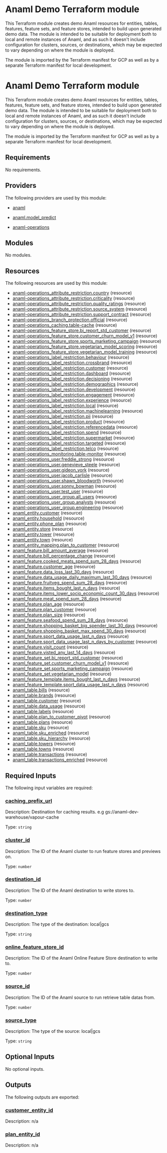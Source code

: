# Anaml Demo Terraform module

This Terraform module creates demo Anaml resources for entities, tables,
features, feature sets, and feature stores, intended to build upon generated
demo data. The module is intended to be suitable for deployment both to local
and remote instances of Anaml, and as such it doesn't include configuration for
clusters, sources, or destinations, which may be expected to vary depending on
where the module is deployed.

The module is imported by the Terraform manifest for GCP as well as by a
separate Terraform manifest for local development.

<!-- BEGIN_TF_DOCS -->
# Anaml Demo Terraform module

This Terraform module creates demo Anaml resources for entities, tables, features, feature sets, and feature stores, intended to build upon generated demo data. The module is intended to be suitable for deployment both to local and remote instances of Anaml, and as such it doesn't include configuration for clusters, sources, or destinations, which may be expected to vary depending on where the module is deployed.

The module is imported by the Terraform manifest for GCP as well as by a separate Terraform manifest for local development.

## Requirements

No requirements.

## Providers

The following providers are used by this module:

- <a name="provider_anaml"></a> [anaml](#provider\_anaml)

- <a name="provider_anaml.model_predict"></a> [anaml.model\_predict](#provider\_anaml.model\_predict)

- <a name="provider_anaml-operations"></a> [anaml-operations](#provider\_anaml-operations)

## Modules

No modules.

## Resources

The following resources are used by this module:

- [anaml-operations_attribute_restriction.country](https://registry.terraform.io/providers/simple-machines/anaml-operations/latest/docs/resources/attribute_restriction) (resource)
- [anaml-operations_attribute_restriction.criticality](https://registry.terraform.io/providers/simple-machines/anaml-operations/latest/docs/resources/attribute_restriction) (resource)
- [anaml-operations_attribute_restriction.quality_ratings](https://registry.terraform.io/providers/simple-machines/anaml-operations/latest/docs/resources/attribute_restriction) (resource)
- [anaml-operations_attribute_restriction.source_system](https://registry.terraform.io/providers/simple-machines/anaml-operations/latest/docs/resources/attribute_restriction) (resource)
- [anaml-operations_attribute_restriction.support_contract](https://registry.terraform.io/providers/simple-machines/anaml-operations/latest/docs/resources/attribute_restriction) (resource)
- [anaml-operations_branch_protection.official](https://registry.terraform.io/providers/simple-machines/anaml-operations/latest/docs/resources/branch_protection) (resource)
- [anaml-operations_caching.table-cache](https://registry.terraform.io/providers/simple-machines/anaml-operations/latest/docs/resources/caching) (resource)
- [anaml-operations_feature_store.bi_report_std_customer](https://registry.terraform.io/providers/simple-machines/anaml-operations/latest/docs/resources/feature_store) (resource)
- [anaml-operations_feature_store.customer_churn_model_v1](https://registry.terraform.io/providers/simple-machines/anaml-operations/latest/docs/resources/feature_store) (resource)
- [anaml-operations_feature_store.sports_marketing_campaign](https://registry.terraform.io/providers/simple-machines/anaml-operations/latest/docs/resources/feature_store) (resource)
- [anaml-operations_feature_store.vegetarian_model_scoring](https://registry.terraform.io/providers/simple-machines/anaml-operations/latest/docs/resources/feature_store) (resource)
- [anaml-operations_feature_store.vegetarian_model_training](https://registry.terraform.io/providers/simple-machines/anaml-operations/latest/docs/resources/feature_store) (resource)
- [anaml-operations_label_restriction.behaviour](https://registry.terraform.io/providers/simple-machines/anaml-operations/latest/docs/resources/label_restriction) (resource)
- [anaml-operations_label_restriction.crossbrand](https://registry.terraform.io/providers/simple-machines/anaml-operations/latest/docs/resources/label_restriction) (resource)
- [anaml-operations_label_restriction.customer](https://registry.terraform.io/providers/simple-machines/anaml-operations/latest/docs/resources/label_restriction) (resource)
- [anaml-operations_label_restriction.dashboard](https://registry.terraform.io/providers/simple-machines/anaml-operations/latest/docs/resources/label_restriction) (resource)
- [anaml-operations_label_restriction.decisioning](https://registry.terraform.io/providers/simple-machines/anaml-operations/latest/docs/resources/label_restriction) (resource)
- [anaml-operations_label_restriction.demographics](https://registry.terraform.io/providers/simple-machines/anaml-operations/latest/docs/resources/label_restriction) (resource)
- [anaml-operations_label_restriction.development](https://registry.terraform.io/providers/simple-machines/anaml-operations/latest/docs/resources/label_restriction) (resource)
- [anaml-operations_label_restriction.engagement](https://registry.terraform.io/providers/simple-machines/anaml-operations/latest/docs/resources/label_restriction) (resource)
- [anaml-operations_label_restriction.experience](https://registry.terraform.io/providers/simple-machines/anaml-operations/latest/docs/resources/label_restriction) (resource)
- [anaml-operations_label_restriction.local](https://registry.terraform.io/providers/simple-machines/anaml-operations/latest/docs/resources/label_restriction) (resource)
- [anaml-operations_label_restriction.machinelearning](https://registry.terraform.io/providers/simple-machines/anaml-operations/latest/docs/resources/label_restriction) (resource)
- [anaml-operations_label_restriction.pii](https://registry.terraform.io/providers/simple-machines/anaml-operations/latest/docs/resources/label_restriction) (resource)
- [anaml-operations_label_restriction.product](https://registry.terraform.io/providers/simple-machines/anaml-operations/latest/docs/resources/label_restriction) (resource)
- [anaml-operations_label_restriction.referencedata](https://registry.terraform.io/providers/simple-machines/anaml-operations/latest/docs/resources/label_restriction) (resource)
- [anaml-operations_label_restriction.spend](https://registry.terraform.io/providers/simple-machines/anaml-operations/latest/docs/resources/label_restriction) (resource)
- [anaml-operations_label_restriction.supermarket](https://registry.terraform.io/providers/simple-machines/anaml-operations/latest/docs/resources/label_restriction) (resource)
- [anaml-operations_label_restriction.targeted](https://registry.terraform.io/providers/simple-machines/anaml-operations/latest/docs/resources/label_restriction) (resource)
- [anaml-operations_label_restriction.telco](https://registry.terraform.io/providers/simple-machines/anaml-operations/latest/docs/resources/label_restriction) (resource)
- [anaml-operations_monitoring.table-monitor](https://registry.terraform.io/providers/simple-machines/anaml-operations/latest/docs/resources/monitoring) (resource)
- [anaml-operations_user.freddie_strong](https://registry.terraform.io/providers/simple-machines/anaml-operations/latest/docs/resources/user) (resource)
- [anaml-operations_user.genevieve_steele](https://registry.terraform.io/providers/simple-machines/anaml-operations/latest/docs/resources/user) (resource)
- [anaml-operations_user.gideon_york](https://registry.terraform.io/providers/simple-machines/anaml-operations/latest/docs/resources/user) (resource)
- [anaml-operations_user.jacob_carlisle](https://registry.terraform.io/providers/simple-machines/anaml-operations/latest/docs/resources/user) (resource)
- [anaml-operations_user.shawn_bloodworth](https://registry.terraform.io/providers/simple-machines/anaml-operations/latest/docs/resources/user) (resource)
- [anaml-operations_user.sonny_bowman](https://registry.terraform.io/providers/simple-machines/anaml-operations/latest/docs/resources/user) (resource)
- [anaml-operations_user.test_user](https://registry.terraform.io/providers/simple-machines/anaml-operations/latest/docs/resources/user) (resource)
- [anaml-operations_user_group.all_users](https://registry.terraform.io/providers/simple-machines/anaml-operations/latest/docs/resources/user_group) (resource)
- [anaml-operations_user_group.analysts](https://registry.terraform.io/providers/simple-machines/anaml-operations/latest/docs/resources/user_group) (resource)
- [anaml-operations_user_group.engineering](https://registry.terraform.io/providers/simple-machines/anaml-operations/latest/docs/resources/user_group) (resource)
- [anaml_entity.customer](https://registry.terraform.io/providers/simple-machines/anaml/latest/docs/resources/entity) (resource)
- [anaml_entity.household](https://registry.terraform.io/providers/simple-machines/anaml/latest/docs/resources/entity) (resource)
- [anaml_entity.phone_plan](https://registry.terraform.io/providers/simple-machines/anaml/latest/docs/resources/entity) (resource)
- [anaml_entity.store](https://registry.terraform.io/providers/simple-machines/anaml/latest/docs/resources/entity) (resource)
- [anaml_entity.tower](https://registry.terraform.io/providers/simple-machines/anaml/latest/docs/resources/entity) (resource)
- [anaml_entity.town](https://registry.terraform.io/providers/simple-machines/anaml/latest/docs/resources/entity) (resource)
- [anaml_entity_mapping.plan_to_customer](https://registry.terraform.io/providers/simple-machines/anaml/latest/docs/resources/entity_mapping) (resource)
- [anaml_feature.bill_amount_average](https://registry.terraform.io/providers/simple-machines/anaml/latest/docs/resources/feature) (resource)
- [anaml_feature.bill_percentage_change](https://registry.terraform.io/providers/simple-machines/anaml/latest/docs/resources/feature) (resource)
- [anaml_feature.cooked_meats_spend_sum_28_days](https://registry.terraform.io/providers/simple-machines/anaml/latest/docs/resources/feature) (resource)
- [anaml_feature.customer_age](https://registry.terraform.io/providers/simple-machines/anaml/latest/docs/resources/feature) (resource)
- [anaml_feature.data_loss_last_30_days](https://registry.terraform.io/providers/simple-machines/anaml/latest/docs/resources/feature) (resource)
- [anaml_feature.data_usage_daily_maximum_last_30_days](https://registry.terraform.io/providers/simple-machines/anaml/latest/docs/resources/feature) (resource)
- [anaml_feature.fruitveg_spend_sum_28_days](https://registry.terraform.io/providers/simple-machines/anaml/latest/docs/resources/feature) (resource)
- [anaml_feature.items_bought_last_n_days](https://registry.terraform.io/providers/simple-machines/anaml/latest/docs/resources/feature) (resource)
- [anaml_feature.items_lower_socio_economic_count_30_days](https://registry.terraform.io/providers/simple-machines/anaml/latest/docs/resources/feature) (resource)
- [anaml_feature.meat_spend_sum_28_days](https://registry.terraform.io/providers/simple-machines/anaml/latest/docs/resources/feature) (resource)
- [anaml_feature.plan_age](https://registry.terraform.io/providers/simple-machines/anaml/latest/docs/resources/feature) (resource)
- [anaml_feature.plan_customer](https://registry.terraform.io/providers/simple-machines/anaml/latest/docs/resources/feature) (resource)
- [anaml_feature.plan_size](https://registry.terraform.io/providers/simple-machines/anaml/latest/docs/resources/feature) (resource)
- [anaml_feature.seafood_spend_sum_28_days](https://registry.terraform.io/providers/simple-machines/anaml/latest/docs/resources/feature) (resource)
- [anaml_feature.shopping_basket_big_spender_last_30_days](https://registry.terraform.io/providers/simple-machines/anaml/latest/docs/resources/feature) (resource)
- [anaml_feature.shopping_basket_max_spend_30_days](https://registry.terraform.io/providers/simple-machines/anaml/latest/docs/resources/feature) (resource)
- [anaml_feature.sport_data_usage_last_n_days](https://registry.terraform.io/providers/simple-machines/anaml/latest/docs/resources/feature) (resource)
- [anaml_feature.sport_data_usage_last_n_days_by_customer](https://registry.terraform.io/providers/simple-machines/anaml/latest/docs/resources/feature) (resource)
- [anaml_feature.visit_count](https://registry.terraform.io/providers/simple-machines/anaml/latest/docs/resources/feature) (resource)
- [anaml_feature.visted_any_last_14_days](https://registry.terraform.io/providers/simple-machines/anaml/latest/docs/resources/feature) (resource)
- [anaml_feature_set.bi_report_std_customer](https://registry.terraform.io/providers/simple-machines/anaml/latest/docs/resources/feature_set) (resource)
- [anaml_feature_set.customer_churn_model_v1](https://registry.terraform.io/providers/simple-machines/anaml/latest/docs/resources/feature_set) (resource)
- [anaml_feature_set.sports_marketing_campaign](https://registry.terraform.io/providers/simple-machines/anaml/latest/docs/resources/feature_set) (resource)
- [anaml_feature_set.vegetarian_model](https://registry.terraform.io/providers/simple-machines/anaml/latest/docs/resources/feature_set) (resource)
- [anaml_feature_template.items_bought_last_n_days](https://registry.terraform.io/providers/simple-machines/anaml/latest/docs/resources/feature_template) (resource)
- [anaml_feature_template.sport_data_usage_last_n_days](https://registry.terraform.io/providers/simple-machines/anaml/latest/docs/resources/feature_template) (resource)
- [anaml_table.bills](https://registry.terraform.io/providers/simple-machines/anaml/latest/docs/resources/table) (resource)
- [anaml_table.brands](https://registry.terraform.io/providers/simple-machines/anaml/latest/docs/resources/table) (resource)
- [anaml_table.customer](https://registry.terraform.io/providers/simple-machines/anaml/latest/docs/resources/table) (resource)
- [anaml_table.data_usage](https://registry.terraform.io/providers/simple-machines/anaml/latest/docs/resources/table) (resource)
- [anaml_table.labels](https://registry.terraform.io/providers/simple-machines/anaml/latest/docs/resources/table) (resource)
- [anaml_table.plan_to_customer_pivot](https://registry.terraform.io/providers/simple-machines/anaml/latest/docs/resources/table) (resource)
- [anaml_table.plans](https://registry.terraform.io/providers/simple-machines/anaml/latest/docs/resources/table) (resource)
- [anaml_table.sku](https://registry.terraform.io/providers/simple-machines/anaml/latest/docs/resources/table) (resource)
- [anaml_table.sku_enriched](https://registry.terraform.io/providers/simple-machines/anaml/latest/docs/resources/table) (resource)
- [anaml_table.sku_hierarchy](https://registry.terraform.io/providers/simple-machines/anaml/latest/docs/resources/table) (resource)
- [anaml_table.towers](https://registry.terraform.io/providers/simple-machines/anaml/latest/docs/resources/table) (resource)
- [anaml_table.towns](https://registry.terraform.io/providers/simple-machines/anaml/latest/docs/resources/table) (resource)
- [anaml_table.transactions](https://registry.terraform.io/providers/simple-machines/anaml/latest/docs/resources/table) (resource)
- [anaml_table.transactions_enriched](https://registry.terraform.io/providers/simple-machines/anaml/latest/docs/resources/table) (resource)

## Required Inputs

The following input variables are required:

### <a name="input_caching_prefix_url"></a> [caching\_prefix\_url](#input\_caching\_prefix\_url)

Description: Destination for caching results. e.g gs://anaml-dev-warehouse/vapour-cache

Type: `string`

### <a name="input_cluster_id"></a> [cluster\_id](#input\_cluster\_id)

Description: The ID of the Anaml cluster to run feature stores and previews on.

Type: `number`

### <a name="input_destination_id"></a> [destination\_id](#input\_destination\_id)

Description: The ID of the Anaml destination to write stores to.

Type: `number`

### <a name="input_destination_type"></a> [destination\_type](#input\_destination\_type)

Description: The type of the destination: local|gcs

Type: `string`

### <a name="input_online_feature_store_id"></a> [online\_feature\_store\_id](#input\_online\_feature\_store\_id)

Description: The ID of the Anaml Online Feature Store destination to write to.

Type: `number`

### <a name="input_source_id"></a> [source\_id](#input\_source\_id)

Description: The ID of the Anaml source to run retrieve table datas from.

Type: `number`

### <a name="input_source_type"></a> [source\_type](#input\_source\_type)

Description: The type of the source: local|gcs

Type: `string`

## Optional Inputs

No optional inputs.

## Outputs

The following outputs are exported:

### <a name="output_customer_entity_id"></a> [customer\_entity\_id](#output\_customer\_entity\_id)

Description: n/a

### <a name="output_plan_entity_id"></a> [plan\_entity\_id](#output\_plan\_entity\_id)

Description: n/a
<!-- END_TF_DOCS -->